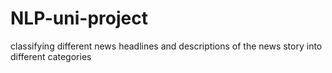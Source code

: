 # NLP-uni-project
classifying different news headlines and descriptions of the news story into different categories
